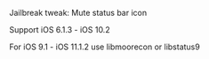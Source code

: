 Jailbreak tweak: Mute status bar icon

Support iOS 6.1.3 - iOS 10.2

For iOS 9.1 - iOS 11.1.2 use libmoorecon or libstatus9
